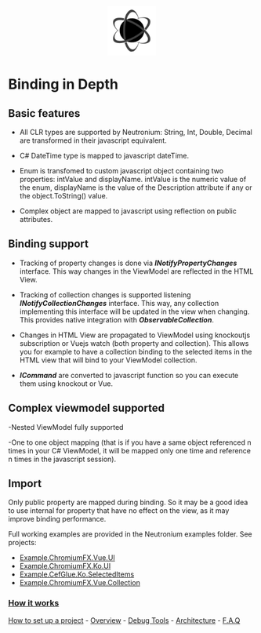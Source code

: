 <p align="center"><img <p align="center"><img width="100"src="../../Deploy/logo.png"></p>

# Binding in Depth

## Basic features

 * All CLR types are supported by Neutronium:
  String, Int, Double, Decimal are transformed in their javascript equivalent.

 * C# DateTime type is mapped to javascript dateTime.

 * Enum is transfomed to custom javascript object containing two properties: intValue and displayName. intValue is the numeric value of the enum, displayName is the value of the Description attribute if any or the object.ToString() value.

 * Complex object are mapped to javascript using reflection on public attributes.


## Binding support

* Tracking of property changes is done via **_INotifyPropertyChanges_** interface. This way changes in the ViewModel are reflected in the HTML View.

* Tracking of collection changes is supported listening **_INotifyCollectionChanges_** interface. This way, any collection implementing this interface will be updated in the view when changing. This provides native integration with **_ObservableCollection<T>_**.

* Changes in HTML View are propagated to ViewModel using knockoutjs subscription or Vuejs watch (both property and collection). This allows you for example to have a collection binding to the selected items in the HTML view that will bind to your ViewModel collection.

* **_ICommand_** are converted to javascript function so you can execute them using knockout or Vue.

## Complex viewmodel supported

-Nested ViewModel fully supported

-One to one object mapping (that is if you have a same object referenced n times in your C# ViewModel, it will be mapped only one time and reference n times in the javascript session).


## Import
Only public property are mapped during binding. So it may be a good idea to use internal for property that have no effect on the view, as it may improve binding performance.


Full working examples are provided in the Neutronium examples folder. See projects:
* [Example.ChromiumFX.Vue.UI](https://github.com/David-Desmaisons/Neutronium/tree/master/Examples/Example.ChromiumFX.Vue.UI)
* [Example.ChromiumFX.Ko.UI](https://github.com/David-Desmaisons/Neutronium/tree/master/Examples/Example.ChromiumFX.Ko.UI)
* [Example.CefGlue.Ko.SelectedItems](https://github.com/David-Desmaisons/Neutronium/tree/master/Examples/Example.CefGlue.Ko.SelectedItems)
* [Example.ChromiumFX.Vue.Collection](https://github.com/David-Desmaisons/Neutronium/tree/master/Examples/Example.ChromiumFX.Vue.Collection)

### [How it works](./How_it_works.md)

[How to set up a project](./SetUp.md) - [Overview](./Overview.md) - [Debug Tools](./Tools.md) - [Architecture](./Architecture.md) - [F.A.Q](./FAQ.md)
